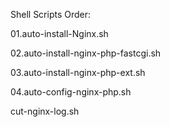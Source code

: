 Shell Scripts Order:

01.auto-install-Nginx.sh

02.auto-install-nginx-php-fastcgi.sh

03.auto-install-nginx-php-ext.sh

04.auto-config-nginx-php.sh

cut-nginx-log.sh

